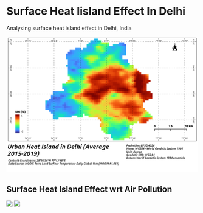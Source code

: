 # Surface Heat Iisland Effect In Delhi
Analysing surface heat island effect in Delhi, India

![](./result/uhi-effect-delhi.png)

## Surface Heat Island Effect wrt Air Pollution

![](./result/summer_NO2_dist.png) ![](./result/winter_NO2_dist.png)